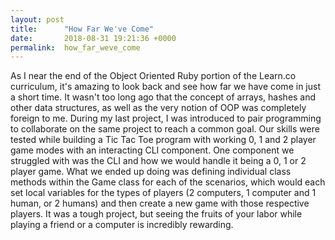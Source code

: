 ```yaml
---
layout: post
title:      "How Far We've Come"
date:       2018-08-31 19:21:36 +0000
permalink:  how_far_weve_come
---
```


As I near the end of the Object Oriented Ruby portion of the Learn.co curriculum, it's amazing to look back and see how far we have come in just a short time. It wasn't too long ago that the concept of arrays, hashes and other data structures, as well as the very notion of OOP was completely foreign to me. During my last project, I was introduced to pair programming to collaborate on the same project to reach a common goal. Our skills were tested while building a Tic Tac Toe program with working 0, 1 and 2 player game modes with an interacting CLI component. One component we struggled with was the CLI and how we would handle it being a 0, 1 or 2 player game. What we ended up doing was defining individual class methods within the Game class for each of the scenarios, which would each set local variables for the types of players (2 computers, 1 computer and 1 human, or 2 humans) and then create a new game with those respective players. It was a tough project, but seeing the fruits of your labor while playing a friend or a computer is incredibly rewarding.
